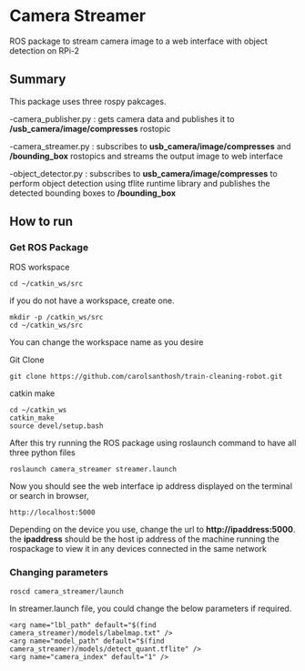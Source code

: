 # Camera Streamer
ROS package to stream camera image to a web interface with object detection on RPi-2

## Summary
This package uses three rospy pakcages.

-camera_publisher.py : gets camera data and publishes it to **/usb_camera/image/compresses** rostopic 

-camera_streamer.py :  subscribes to **usb_camera/image/compresses** and **/bounding_box** rostopics and streams the output image to web interface

-object_detector.py : subscribes to **usb_camera/image/compresses** to perform object detection using tflite runtime library and publishes the detected bounding boxes to  **/bounding_box**


    
## How to run

### Get ROS Package
ROS workspace

    cd ~/catkin_ws/src
if you do not have a workspace, create one.

    mkdir -p /catkin_ws/src
    cd ~/catkin_ws/src
You can change the workspace name as you desire

Git Clone


    git clone https://github.com/carolsanthosh/train-cleaning-robot.git

catkin make

    cd ~/catkin_ws
    catkin_make
    source devel/setup.bash
    
After this try running the ROS package using roslaunch command to have all three python files

    roslaunch camera_streamer streamer.launch

Now you should see the web interface ip address displayed on the terminal 
or
search in browser,

    http://localhost:5000
Depending on the device you use, change the url to **http://ipaddress:5000**. the **ipaddress** should be the host ip address of the machine running the rospackage 
to view it in any devices connected in the same network


### Changing parameters

    roscd camera_streamer/launch

In streamer.launch file, you could change the below parameters if required.

    <arg name="lbl_path" default="$(find camera_streamer)/models/labelmap.txt" />
    <arg name="model_path" default="$(find camera_streamer)/models/detect_quant.tflite" />
    <arg name="camera_index" default="1" />

